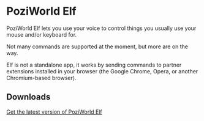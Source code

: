 PoziWorld Elf
=======


PoziWorld Elf lets you use your voice to control things you usually use your mouse and/or keyboard for.

Not many commands are supported at the moment, but more are on the way.

Elf is not a standalone app, it works by sending commands to partner extensions installed in your browser (the Google Chrome, Opera, or another Chromium-based browser).


Downloads
--------

[Get the latest version of PoziWorld Elf](https://github.com/PoziWorld/PoziWorld-Elf/releases/latest)
